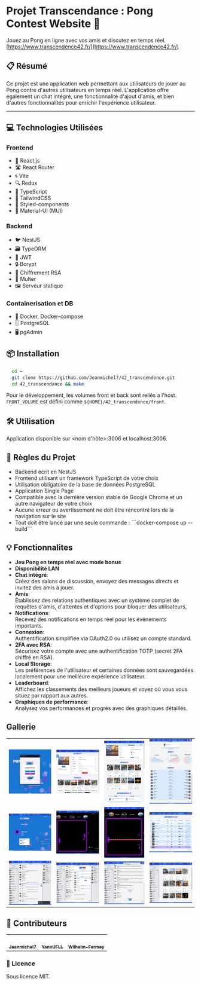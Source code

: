 # Projet Transcendance : Pong Contest Website 🏓
Jouez au Pong en ligne avec vos amis et discutez en temps réel.
[https://www.transcendence42.fr/](https://www.transcendence42.fr/)

## 📋 Résumé

Ce projet est une application web permettant aux utilisateurs de jouer au Pong contre d'autres utilisateurs en temps réel. L'application offre également un chat intégré, une fonctionnalité d'ajout d'amis, et bien d'autres fonctionnalités pour enrichir l'expérience utilisateur.

---

## 💻 Technologies Utilisées

### Frontend
- 📘 React.js
- 🛣️ React Router
- 🌀 Vite
- 🔍 Redux
- 🔧 TypeScript
- 💨 TailwindCSS
- 🎨 Styled-components
- 🌈 Material-UI (MUI)

### Backend
- 🐦 NestJS
- 🗃 TypeORM
- 🔐 JWT
- 🔒 Bcrypt
- 🔏 Chiffrement RSA
- 📂 Multer
- 🖼️ Serveur statique

### Containerisation et DB
- 🐳 Docker, Docker-compose
- 🗄️ PostgreSQL
- 🖥️ pgAdmin


## 📦 Installation

```bash
  cd ~
  git clone https://github.com/Jeanmichel7/42_transcendence.git
  cd 42_transcendance && make
```
Pour le développement, les volumes front et back sont reliés a l'host.  `FRONT_VOLUME` est défini comme `${HOME}/42_transcendence/front`.

## 🛠️ Utilisation
Application disponible sur <nom d'hôte>:3006 et localhost:3006.


## 📜 Règles du Projet
- Backend écrit en NestJS
- Frontend utilisant un framework TypeScript de votre choix
- Utilisation obligatoire de la base de données PostgreSQL
- Application Single Page
- Compatible avec la dernière version stable de Google Chrome et un autre navigateur de votre choix
- Aucune erreur ou avertissement ne doit être rencontré lors de la navigation sur le site
- Tout doit être lancé par une seule commande : \```docker-compose up --build\```


## 💡 Fonctionnalites

- **Jeu Pong en temps réel avec mode bonus**  
- **Disponibilité LAN**  
- **Chat intégré**:    
  Créez des salons de discussion, envoyez des messages directs et invitez des amis à jouer.
- **Amis**:    
  Établissez des relations authentiques avec un système complet de requêtes d'amis, d'attentes et d'options pour bloquer des utilisateurs, 
- **Notifications**:    
   Recevez des notifications en temps réel pour les événements importants.
- **Connexion**:      
    Authentification simplifiée via OAuth2.0 ou utilisez un compte standard.
- **2FA avec RSA**:      
    Sécurisez votre compte avec une authentification TOTP (secret 2FA chiffré en RSA).
- **Local Storage**:    
    Les préférences de l'utilisateur et certaines données sont sauvegardées localement pour une meilleure expérience utilisateur.
- **Leaderboard**:    
    Affichez les classements des meilleurs joueurs et voyez où vous vous situez par rapport aux autres.
- **Graphiques de performance**:    
    Analysez vos performances et progrès avec des graphiques détaillés.

      
## Gallerie
<table>
  <tr>
    <td>
      <img src="https://github.com/Jeanmichel7/42_transcendence/blob/imageReadme/imageReadme/login.png?raw=true" alt="Alt text for image 1"/>
    </td>
    <td>
     <img src="https://github.com/Jeanmichel7/42_transcendence/blob/imageReadme/imageReadme/account.png?raw=true" alt="Alt text for image 1"/>
    </td>
    <td>
      <img src="https://github.com/Jeanmichel7/42_transcendence/blob/imageReadme/imageReadme/profile1.png?raw=true" alt="Alt text for image 1"/>
    </td>
     <td>
      <img src="https://github.com/Jeanmichel7/42_transcendence/blob/imageReadme/imageReadme/profile2.png?raw=true" alt="Alt text for image 1"/>
    </td>
  </tr>

  <tr>
    <td>
      <img src="https://github.com/Jeanmichel7/42_transcendence/blob/imageReadme/imageReadme/lobbygame.png?raw=true" alt="Alt text for image 1"/>
    </td>
    <td>
      <img src="https://github.com/Jeanmichel7/42_transcendence/blob/imageReadme/imageReadme/game.png?raw=true" alt="Alt text for image 1"/>
    </td>
    <td>
     <img src="https://github.com/Jeanmichel7/42_transcendence/blob/imageReadme/imageReadme/gamebonus.png?raw=true" alt="Alt text for image 1"/>
    </td>
    <td>
      <img src="https://github.com/Jeanmichel7/42_transcendence/blob/imageReadme/imageReadme/leaderboard.png?raw=true" alt="Alt text for image 1"/>
    </td>
  </tr>

  <tr>
    <td>
      <img src="https://github.com/Jeanmichel7/42_transcendence/blob/imageReadme/imageReadme/channel.png?raw=true" alt="Alt text for image 1"/>
    </td>
    <td>
      <img src="https://github.com/Jeanmichel7/42_transcendence/blob/imageReadme/imageReadme/channelAdmin.png?raw=true" alt="Alt text for image 1"/>
    </td>
    <td>
     <img src="https://github.com/Jeanmichel7/42_transcendence/blob/imageReadme/imageReadme/messagerie.png?raw=true" alt="Alt text for image 1"/>
    </td>
    <td>
      <img src="https://github.com/Jeanmichel7/42_transcendence/blob/imageReadme/imageReadme/searchFriends.png?raw=true" alt="Alt text for image 1"/>
    </td>
  </tr>
</table>

## 🤝 Contributeurs

<table>
  <tr>
    <td align="center"><a href="https://github.com/Jeanmichel7"><img src="https://github.com/Jeanmichel7.png?size=100" width="100px;" alt=""/><br /><sub><b>Jeanmichel7</b></sub></a><br /></td>
    <td align="center"><a href="https://github.com/YannUFLL"><img src="https://github.com/YannUFLL.png?size=100" width="100px;" alt=""/><br /><sub><b>YannUFLL</b></sub></a><br /></td>
    <td align="center"><a href="https://github.com/Wilhelm-Fermey"><img src="https://github.com/Wilhelm-Fermey.png?size=100" width="100px;" alt=""/><br /><sub><b>Wilhelm-Fermey</b></sub></a><br /></td>

  </tr>
</table>

### 📜 Licence

Sous licence MIT.

